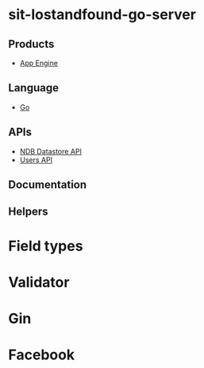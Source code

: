 # sit-lostandfound-go-server
## Products
- [App Engine][1]

## Language
- [Go][2]

## APIs
- [NDB Datastore API][3]
- [Users API][4]


[1]: https://developers.google.com/appengine
[2]: https://golang.org
[3]: https://developers.google.com/appengine/docs/python/ndb/
[4]: https://developers.google.com/appengine/docs/python/users/

## Documentation
[5]: https://cloud.google.com/appengine/docs/standard/go/?hl=ru
[6]: https://cloud.google.com/appengine/docs/standard/go/datastore/queries

## Helpers
[1]: https://mholt.github.io/json-to-go/

# Field types
[2]: https://github.com/golang/go/issues/16426

# Validator
[3]: https://github.com/go-validator/validator

# Gin
[1]: https://github.com/gin-gonic/gin

# Facebook
[1]: https://github.com/huandu/facebook

